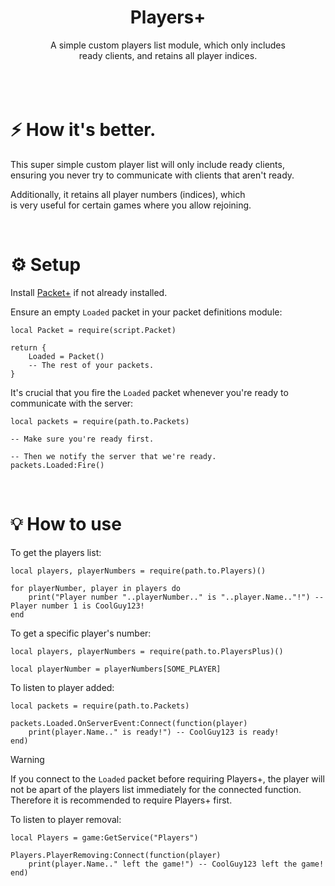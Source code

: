 <div align="center">
<h1>Players+</h1>
A simple custom players list module, which only includes<br>
ready clients, and retains all player indices.
</div>
<br>
​<br>
<br>

# ⚡ How it's better.
This super simple custom player list will only include ready clients,<br>
ensuring you never try to communicate with clients that aren't ready.

Additionally, it retains all player numbers (indices), which<br>
is very useful for certain games where you allow rejoining.

<br>

# ⚙️ Setup
Install [Packet+](https://github.com/AlexanderLindholt/PacketPlus) if not already installed.

Ensure an empty `Loaded` packet in your packet definitions module:
```luau
local Packet = require(script.Packet)

return {
	Loaded = Packet()
	-- The rest of your packets.
}
```

It's crucial that you fire the `Loaded` packet whenever you're ready to communicate with the server:
```luau
local packets = require(path.to.Packets)

-- Make sure you're ready first.

-- Then we notify the server that we're ready.
packets.Loaded:Fire()
```

<br>

# 💡 How to use
To get the players list:
```luau
local players, playerNumbers = require(path.to.Players)()

for playerNumber, player in players do
	print("Player number "..playerNumber.." is "..player.Name.."!") -- Player number 1 is CoolGuy123!
end
```

To get a specific player's number:
```luau
local players, playerNumbers = require(path.to.PlayersPlus)()

local playerNumber = playerNumbers[SOME_PLAYER]
```

To listen to player added:
```luau
local packets = require(path.to.Packets)

packets.Loaded.OnServerEvent:Connect(function(player)
	print(player.Name.." is ready!") -- CoolGuy123 is ready!
end)
```
> [!warning]
> If you connect to the `Loaded` packet before requiring Players+, the player will not be apart of the players list immediately for the connected function. Therefore it is recommended to require Players+ first.

To listen to player removal:
```luau
local Players = game:GetService("Players")

Players.PlayerRemoving:Connect(function(player)
	print(player.Name.." left the game!") -- CoolGuy123 left the game!
end)
```
